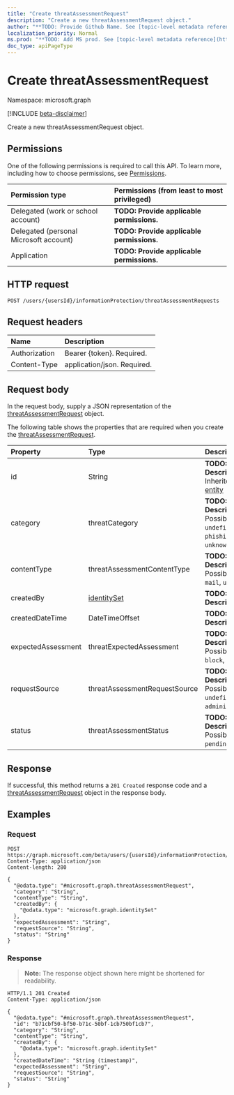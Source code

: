 ```yaml
---
title: "Create threatAssessmentRequest"
description: "Create a new threatAssessmentRequest object."
author: "**TODO: Provide Github Name. See [topic-level metadata reference](https://msgo.azurewebsites.net/add/document/guidelines/metadata.html#topic-level-metadata)**"
localization_priority: Normal
ms.prod: "**TODO: Add MS prod. See [topic-level metadata reference](https://msgo.azurewebsites.net/add/document/guidelines/metadata.html#topic-level-metadata)**"
doc_type: apiPageType
---
```


# Create threatAssessmentRequest
Namespace: microsoft.graph

[!INCLUDE [beta-disclaimer](../../includes/beta-disclaimer.md)]

Create a new threatAssessmentRequest object.

## Permissions
One of the following permissions is required to call this API. To learn more, including how to choose permissions, see [Permissions](/graph/permissions-reference).

|Permission type|Permissions (from least to most privileged)|
|:---|:---|
|Delegated (work or school account)|**TODO: Provide applicable permissions.**|
|Delegated (personal Microsoft account)|**TODO: Provide applicable permissions.**|
|Application|**TODO: Provide applicable permissions.**|

## HTTP request

<!-- {
  "blockType": "ignored"
}
-->
``` http
POST /users/{usersId}/informationProtection/threatAssessmentRequests
```

## Request headers
|Name|Description|
|:---|:---|
|Authorization|Bearer {token}. Required.|
|Content-Type|application/json. Required.|

## Request body
In the request body, supply a JSON representation of the [threatAssessmentRequest](../resources/threatassessmentrequest.md) object.

The following table shows the properties that are required when you create the [threatAssessmentRequest](../resources/threatassessmentrequest.md).

|Property|Type|Description|
|:---|:---|:---|
|id|String|**TODO: Add Description** Inherited from [entity](../resources/entity.md)|
|category|threatCategory|**TODO: Add Description**. Possible values are: `undefined`, `spam`, `phishing`, `malware`, `unknownFutureValue`.|
|contentType|threatAssessmentContentType|**TODO: Add Description**. Possible values are: `mail`, `url`, `file`.|
|createdBy|[identitySet](../resources/identityset.md)|**TODO: Add Description**|
|createdDateTime|DateTimeOffset|**TODO: Add Description**|
|expectedAssessment|threatExpectedAssessment|**TODO: Add Description**. Possible values are: `block`, `unblock`.|
|requestSource|threatAssessmentRequestSource|**TODO: Add Description**. Possible values are: `undefined`, `user`, `administrator`.|
|status|threatAssessmentStatus|**TODO: Add Description**. Possible values are: `pending`, `completed`.|



## Response

If successful, this method returns a `201 Created` response code and a [threatAssessmentRequest](../resources/threatassessmentrequest.md) object in the response body.

## Examples

### Request
<!-- {
  "blockType": "request",
  "name": "create_threatassessmentrequest_from_"
}
-->
``` http
POST https://graph.microsoft.com/beta/users/{usersId}/informationProtection/threatAssessmentRequests
Content-Type: application/json
Content-length: 280

{
  "@odata.type": "#microsoft.graph.threatAssessmentRequest",
  "category": "String",
  "contentType": "String",
  "createdBy": {
    "@odata.type": "microsoft.graph.identitySet"
  },
  "expectedAssessment": "String",
  "requestSource": "String",
  "status": "String"
}
```


### Response
>**Note:** The response object shown here might be shortened for readability.
<!-- {
  "blockType": "response",
  "truncated": true,
  "@odata.type": "microsoft.graph.threatAssessmentRequest"
}
-->
``` http
HTTP/1.1 201 Created
Content-Type: application/json

{
  "@odata.type": "#microsoft.graph.threatAssessmentRequest",
  "id": "b71cbf50-bf50-b71c-50bf-1cb750bf1cb7",
  "category": "String",
  "contentType": "String",
  "createdBy": {
    "@odata.type": "microsoft.graph.identitySet"
  },
  "createdDateTime": "String (timestamp)",
  "expectedAssessment": "String",
  "requestSource": "String",
  "status": "String"
}
```

